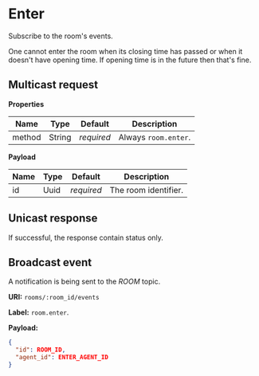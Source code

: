 # Enter

Subscribe to the room's events.

One cannot enter the room when its closing time has passed or when it doesn't
have opening time. If opening time is in the future then that's fine.

## Multicast request

**Properties**

Name             | Type   | Default    | Description
---------------- | ------ | ---------- | ------------------
method           | String | _required_ | Always `room.enter`.

**Payload**

Name     | Type       | Default    | Description
-------- | ---------- | ---------- | ------------------
id       | Uuid       | _required_ | The room identifier.


## Unicast response

If successful, the response contain status only.

## Broadcast event

A notification is being sent to the _ROOM_ topic.

**URI:** `rooms/:room_id/events`

**Label:** `room.enter`.

**Payload:**
```json
{
  "id": ROOM_ID,
  "agent_id": ENTER_AGENT_ID
}
```
